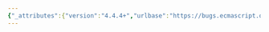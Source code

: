 ```yaml
---
{"_attributes":{"version":"4.4.4+","urlbase":"https://bugs.ecmascript.org/","maintainer":"dherman@mozilla.com"},"bug":{"bug_id":159,"creation_ts":"2011-07-20 17:16:00 -0700","short_desc":"assertion in 10.2.1.1.3 step 2 is incorrect","delta_ts":"2014-12-23 20:23:27 -0800","product":"Draft for 6th Edition","component":"technical issue","version":"Initial draft July 12, 2011","rep_platform":"All","op_sys":"All","bug_status":"RESOLVED","resolution":"FIXED","bug_severity":"normal","dependson":79,"everconfirmed":true,"reporter":{"uid":"allen","name":"Allen Wirfs-Brock"},"assigned_to":{"uid":"allen","name":"Allen Wirfs-Brock"},"long_desc":[{"commentid":357,"comment_count":0,"who":{"uid":"allen","name":"Allen Wirfs-Brock"},"bug_when":"2011-07-20 17:16:07 -0700","thetext":"+++ This bug was initially created as a clone of Bug #79 +++\n\nfrom: https://mail.mozilla.org/pipermail/es5-discuss/2010-November/003839.html \n\nIn answering some questions about how SpiderMonkey implements assignment in the face of crazy concerns like those raised in the \"Assigning to globals in strict mode\" thread, I wrote this example to demonstrate the precise semantics specified and implemented:\n\n   var x = \"global\";\n   function fun(s) { eval(s); return function(s) { return eval(s); }; }\n   var closure = fun(\"var x = 'local'; x = (delete x, 'overwrite');\");\n   assert(x === \"global\");\n   assert(closure(\"x\") === \"overwrite\");\n\nWhen I went to verify our behavior/implementation conforms to ES5, I discovered that ES5 asserts this situation to be impossible!\n\neval calls CreateMutableBinding for x.  The binding is configurable because it is introduced by eval code.  The assignment to x starts by evaluating x to a Reference rx whose base is the lexical environment for the call to fun and whose name is \"x\".  Next we evaluate the right-hand side, along the way calling DeleteBinding for x and successfully removing that binding because it was configurable.  The assignment algorithm completes by calling PutValue(rx, \"overwrite\").  Step 5 of PutValue calls SetMutableBinding on the lexical environment.  Step 2 of SetMutableBinding asserts that a binding for x already exists -- but it doesn't because we deleted it!\n\nES5 can't assert the binding exists.  SpiderMonkey, when it assigns to a deleted binding, appears to reintroduce a configurable, mutable binding:\n\n   [jwalden at find-waldo-now src]$ dbg/js\n   js> var x = \"global\";\n   js> function foo(s) { eval(s); return function(s) { return eval(s); }; }\n   js> var closure = foo(\"var x = 'local'; \" +\n                         \"x = (delete x, 'overwrite'); \" +\n                         \"print(x); \" +\n                         \"delete x; \" +\n                         \"print(x); \" +\n                         \"eval('var x = \\\"local2\\\";'); \" +\n                         \"print(x);\")\n   overwrite\n   global\n   local2\n\nThus I *think* the right change (awful as it is) is to replace step 2 with:\n\n2. If envRec does not have a binding for N, call CreateMutableBinding(N, true).\n\nand perhaps add a note to the end of the algorithm explaining how this can occur.  But I could well be missing something here -- please poke holes in my suggestion.  :-)\n\nJeff"},{"commentid":10989,"comment_count":1,"who":{"uid":"allen","name":"Allen Wirfs-Brock"},"bug_when":"2014-12-10 16:53:18 -0800","thetext":"fixed in rev30 editor's draft.\n\nSee 8.1.1.1.5\n\nCreated a replacement binding as suggested.  It would probably be a better fix to re-resolve the identifier using the scope chain.  However, in the specification, the current scope chain isn't available within SetMutableBinding.  It would take more rework than is probably justified to make the scope chain available."},{"commentid":11165,"comment_count":2,"who":{"uid":"allen","name":"Allen Wirfs-Brock"},"bug_when":"2014-12-23 20:23:27 -0800","thetext":"fixed in rev30"}]}}
---
```

